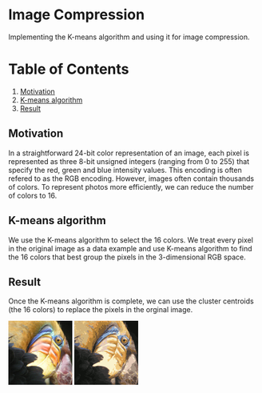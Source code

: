 # Image Compression
Implementing the K-means algorithm and using it for image compression.

# Table of Contents

1. [Motivation](#motivation)
2. [K-means algorithm](#k\-means-algorithm)
3. [Result](#result)

## Motivation
In a straightforward 24-bit color representation of an image, each pixel
is represented as three 8-bit unsigned integers (ranging from 0 to 255)
that specify the red, green and blue intensity values. This encoding is
often refered to as the RGB encoding. However, images often contain
thousands of colors. To represent photos more efficiently, we can reduce
the number of colors to 16.

## K-means algorithm
We use the K-means algorithm to select the 16 colors. We treat every pixel
in the original image as a data example and use K-means algorithm to find
the 16 colors that best group the pixels in the 3-dimensional RGB space.

## Result
Once the K-means algorithm is complete, we can use the cluster centroids
(the 16 colors) to replace the pixels in the orginal image.

![alt text](https://raw.githubusercontent.com/unhumbleben/image-compression/master/images/bird_small.png)
![alt text](https://raw.githubusercontent.com/unhumbleben/image-compression/master/images/compressed_bird_small.png)
